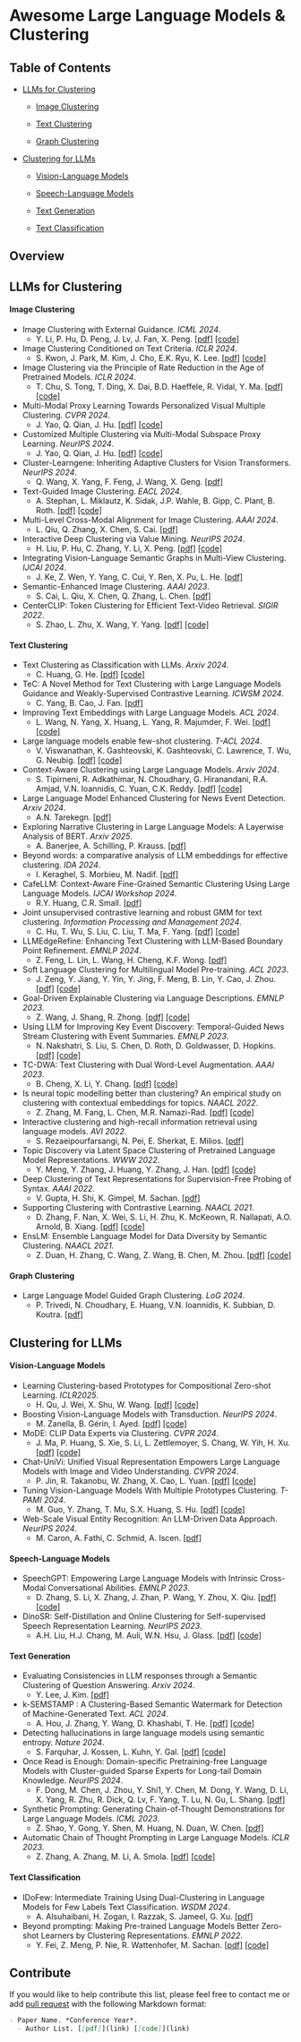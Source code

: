 # Awesome Large Language Models & Clustering

## Table of Contents
- [LLMs for Clustering](#LLMs-for-Clustering)
  - [Image Clustering](#Image-Clustering)

  - [Text Clustering](#Text-Clustering)

  - [Graph Clustering](#Graph-Clustering)

- [Clustering for LLMs](#Clustering-for-LLMs)
  - [Vision-Language Models](#Vision-Language-Models)

  - [Speech-Language Models](#Speech-Language-Models)

  - [Text Generation](#Text-Generation)

  - [Text Classification](#Text-Classification)

## Overview

## LLMs for Clustering

#### Image Clustering

- Image Clustering with External Guidance.  *ICML 2024*.
  - Y. Li, P. Hu, D. Peng, J. Lv, J. Fan, X. Peng. [[pdf]](https://arxiv.org/pdf/2310.11989) [[code]](https://github.com/XLearning-SCU/2024-ICML-TAC)
- Image Clustering Conditioned on Text Criteria. *ICLR 2024*.
  - S. Kwon, J. Park, M. Kim, J. Cho, E.K. Ryu, K. Lee.  [[pdf]](https://arxiv.org/pdf/2310.18297) [[code]](https://github.com/sehyunkwon/ICTC)
- Image Clustering via the Principle of Rate Reduction in the Age of Pretrained Models. *ICLR 2024*.
  - T. Chu, S. Tong, T. Ding, X. Dai, B.D. Haeffele, R. Vidal, Y. Ma. [[pdf]](https://arxiv.org/pdf/2306.05272) [[code]](https://github.com/LeslieTrue/CPP) 
- Multi-Modal Proxy Learning Towards Personalized Visual Multiple Clustering. *CVPR 2024*. 
  - J. Yao, Q. Qian, J. Hu. [[pdf]](https://openaccess.thecvf.com/content/CVPR2024/papers/Yao_Multi-Modal_Proxy_Learning_Towards_Personalized_Visual_Multiple_Clustering_CVPR_2024_paper.pdf) [[code]](https://github.com/Alexander-Yao/Multi-MaP)
- Customized Multiple Clustering via Multi-Modal Subspace Proxy Learning. *NeurIPS 2024*. 
  - J. Yao, Q. Qian, J. Hu. [[pdf]](https://proceedings.neurips.cc/paper_files/paper/2024/file/96b8167534ef3cc30c230bbeb55a524d-Paper-Conference.pdf) [[code]](https://github.com/Alexander-Yao/Multi-Sub)
- Cluster-Learngene: Inheriting Adaptive Clusters for Vision Transformers. *NeurIPS 2024*. 
  - Q. Wang, X. Yang, F. Feng, J. Wang, X. Geng. [[pdf]](https://proceedings.neurips.cc/paper_files/paper/2024/file/2e53c02ea028cbf603f4b6b47fef3d97-Paper-Conference.pdf)
- Text-Guided Image Clustering. *EACL 2024*. 
  - A. Stephan, L. Miklautz, K. Sidak, J.P. Wahle, B. Gipp, C. Plant, B. Roth. [[pdf]](https://aclanthology.org/2024.eacl-long.180.pdf) [[code]](https://github.com/AndSt/text_guided_cl)
- Multi-Level Cross-Modal Alignment for Image Clustering. *AAAI 2024*. 
  - L. Qiu, Q. Zhang, X. Chen, S. Cai. [[pdf]](https://ojs.aaai.org/index.php/AAAI/article/view/29387/30620)
- Interactive Deep Clustering via Value Mining. *NeurIPS 2024*. 
  - H. Liu, P. Hu, C. Zhang, Y. Li, X. Peng. [[pdf]](https://proceedings.neurips.cc/paper_files/paper/2024/file/4ac4365b98bc242acd5ab974a05c68a8-Paper-Conference.pdf) [[code]](https://github.com/XLearning-SCU/2024-NeurIPS-IDC)
- Integrating Vision-Language Semantic Graphs in Multi-View Clustering. *IJCAI 2024*. 
  - J. Ke, Z. Wen, Y. Yang, C. Cui, Y. Ren, X. Pu, L. He. [[pdf]](https://www.ijcai.org/proceedings/2024/0472.pdf)
- Semantic-Enhanced Image Clustering. *AAAI 2023*.
  - S. Cai, L. Qiu, X. Chen, Q. Zhang, L. Chen. [[pdf]](https://ojs.aaai.org/index.php/AAAI/article/download/25841/25613)
- CenterCLIP: Token Clustering for Efficient Text-Video Retrieval. *SIGIR 2022*.
  - S. Zhao, L. Zhu, X. Wang, Y. Yang. [[pdf]](https://arxiv.org/pdf/2205.00823) [[code]](https://github.com/mzhaoshuai/CenterCLIP)

#### Text Clustering
- Text Clustering as Classification with LLMs. *Arxiv 2024*.
  - C. Huang, G. He. [[pdf]](https://arxiv.org/pdf/2410.00927) [[code]](https://github.com/ECNU-Text-Computing/Text-Clustering-via-LLM)
- TeC: A Novel Method for Text Clustering with Large Language Models Guidance and Weakly-Supervised Contrastive Learning. *ICWSM 2024*.
  - C. Yang, B. Cao, J. Fan. [[pdf]](https://ojs.aaai.org/index.php/ICWSM/article/download/31419/33579)
- Improving Text Embeddings with Large Language Models. *ACL 2024*. 
  - L. Wang, N. Yang, X. Huang, L. Yang, R. Majumder, F. Wei. [[pdf]](https://aclanthology.org/2024.acl-long.642.pdf) [[code]](https://github.com/microsoft/unilm/tree/master/e5)
- Large language models enable few-shot clustering. *T-ACL 2024*.
  - V. Viswanathan, K. Gashteovski, K. Gashteovski, C. Lawrence, T. Wu, G. Neubig. [[pdf]](https://direct.mit.edu/tacl/article-pdf/doi/10.1162/tacl_a_00648/2362202/tacl_a_00648.pdf) [[code]](https://github.com/viswavi/few-shot-clustering)
- Context-Aware Clustering using Large Language Models. *Arxiv 2024*.
  - S. Tipirneni, R. Adkathimar, N. Choudhary, G. Hiranandani, R.A. Amjad, V.N. Ioannidis, C. Yuan, C.K. Reddy. [[pdf]](https://arxiv.org/pdf/2405.00988) [[code]](https://github.com/amazon-science/context-aware-llm-clustering)
- Large Language Model Enhanced Clustering for News Event Detection. *Arxiv 2024*.
  - A.N. Tarekegn. [[pdf]](https://arxiv.org/pdf/2406.10552)
- Exploring Narrative Clustering in Large Language Models: A Layerwise Analysis of BERT. *Arxiv 2025*.
  - A. Banerjee, A. Schilling, P. Krauss. [[pdf]](https://arxiv.org/pdf/2501.08053?)
- Beyond words: a comparative analysis of LLM embeddings for effective clustering. *IDA 2024*.
  - I. Keraghel, S. Morbieu, M. Nadif. [[pdf]](https://hal.science/hal-04488175v1/file/ida2024_LLM_paper.pdf)
- CafeLLM: Context-Aware Fine-Grained Semantic Clustering Using Large Language Models. *IJCAI Workshop 2024*.
  - R.Y. Huang, C.R. Small. [[pdf]](https://click.endnote.com/viewer?doi=10.1007/978-981-97-6125-8_6&route=7)
- Joint unsupervised contrastive learning and robust GMM for text clustering. *Information Processing and Management 2024*.
  - C. Hu, T. Wu, S. Liu, C. Liu, T. Ma, F. Yang. [[pdf]](https://www.sciencedirect.com/science/article/abs/pii/S0306457323002662) [[code]](https://github.com/nickhcx/JourTC)
- LLMEdgeRefine: Enhancing Text Clustering with LLM-Based Boundary Point Refinement. *EMNLP 2024*.
  - Z. Feng, L. Lin, L. Wang, H. Cheng, K.F. Wong. [[pdf]](https://aclanthology.org/2024.emnlp-main.1025.pdf)
- Soft Language Clustering for Multilingual Model Pre-training. *ACL 2023*.
  - J. Zeng, Y. Jiang, Y. Yin, Y. Jing, F. Meng, B. Lin, Y. Cao, J. Zhou. [[pdf]](https://aclanthology.org/2023.acl-long.388.pdf) [[code]](https://github.com/lemon0830/XLMP)
- Goal-Driven Explainable Clustering via Language Descriptions. *EMNLP 2023*.
  - Z. Wang, J. Shang, R. Zhong. [[pdf]](https://aclanthology.org/2023.emnlp-main.657.pdf) [[code]](https://github.com/ZihanWangKi/GoalEx)
- Using LLM for Improving Key Event Discovery: Temporal-Guided News Stream Clustering with Event Summaries. *EMNLP 2023*.
  - N. Nakshatri, S. Liu, S. Chen, D. Roth, D. Goldwasser, D. Hopkins. [[pdf]](https://aclanthology.org/2023.findings-emnlp.274.pdf) [[code]](https://github.com/nnakshat/KeyEvents)
- TC-DWA: Text Clustering with Dual Word-Level Augmentation. *AAAI 2023*.
  - B. Cheng, X. Li, Y. Chang. [[pdf]](https://ojs.aaai.org/index.php/AAAI/article/view/25868/25640) [[code]](https://github.com/BoCheng-96/TC-DWA)
- Is neural topic modelling better than clustering? An empirical study on clustering with contextual embeddings for topics. *NAACL 2022*.
  - Z. Zhang, M. Fang, L. Chen, M.R. Namazi-Rad. [[pdf]](https://aclanthology.org/2022.naacl-main.285.pdf) [[code]](https://github.com/hyintell/topicx)
- Interactive clustering and high-recall information retrieval using language models. *AVI 2022*.
  - S. Rezaeipourfarsangi, N. Pei, E. Sherkat, E. Milios. [[pdf]](https://dl.acm.org/doi/10.1145/3531073.3531174)
- Topic Discovery via Latent Space Clustering of Pretrained Language Model Representations. *WWW 2022*.
  - Y. Meng, Y. Zhang, J. Huang, Y. Zhang, J. Han. [[pdf]](https://dl.acm.org/doi/pdf/10.1145/3485447.3512034) [[code]](https://github.com/yumeng5/TopClus)
- Deep Clustering of Text Representations for Supervision-Free Probing of Syntax. *AAAI 2022*.
  - V. Gupta, H. Shi, K. Gimpel, M. Sachan. [[pdf]](https://ojs.aaai.org/index.php/AAAI/article/download/21317/21066)
- Supporting Clustering with Contrastive Learning. *NAACL 2021*.
  - D. Zhang, F. Nan, X. Wei, S. Li, H. Zhu, K. McKeown, R. Nallapati, A.O. Arnold, B. Xiang. [[pdf]](https://aclanthology.org/2021.naacl-main.427.pdf) [[code]](https://github.com/amazon-research/sccl)
- EnsLM: Ensemble Language Model for Data Diversity by Semantic Clustering. *NAACL 2021*.
  - Z. Duan, H. Zhang, C. Wang, Z. Wang, B. Chen, M. Zhou. [[pdf]](https://aclanthology.org/2021.acl-long.230.pdf)  [[code]](https://github.com/BoChenGroup/EnsLM)

#### Graph Clustering
- Large Language Model Guided Graph Clustering. *LoG 2024*.
  - P. Trivedi, N. Choudhary, E. Huang, V.N. Ioannidis, K. Subbian, D. Koutra. [[pdf]](https://assets.amazon.science/c6/f7/feca0fba4688b299353f6002827a/large-language-model-guided-graph-clustering.pdf)

## Clustering for LLMs
#### Vision-Language Models
- Learning Clustering-based Prototypes for Compositional Zero-shot Learning. *ICLR2025*.
  - H. Qu, J. Wei, X. Shu, W. Wang. [[pdf]](https://arxiv.org/pdf/2502.06501) [[code]](https://github.com/quhongyu/ClusPro)
- Boosting Vision-Language Models with Transduction. *NeurIPS 2024*.
  - M. Zanella, B. Gérin, I. Ayed. [[pdf]](https://proceedings.neurips.cc/paper_files/paper/2024/file/71d7dbe2652bd4662d29fa269f059db4-Paper-Conference.pdf) [[code]](https://github.com/MaxZanella/transduction-for-vlms)
- MoDE: CLIP Data Experts via Clustering. *CVPR 2024*.
  - J. Ma, P. Huang, S. Xie, S. Li, L. Zettlemoyer, S. Chang, W. Yih, H. Xu. [[pdf]](http://openaccess.thecvf.com/content/CVPR2024/papers/Ma_MoDE_CLIP_Data_Experts_via_Clustering_CVPR_2024_paper.pdf) [[code]](https://github.com/facebookresearch/MetaCLIP/tree/main/mode)
- Chat-UniVi: Unified Visual Representation Empowers Large Language Models with Image and Video Understanding. *CVPR 2024*.
  - P. Jin, R. Takanobu, W. Zhang, X. Cao, L. Yuan. [[pdf]](https://openaccess.thecvf.com/content/CVPR2024/papers/Jin_Chat-UniVi_Unified_Visual_Representation_Empowers_Large_Language_Models_with_Image_CVPR_2024_paper.pdf) [[code]](https://github.com/PKU-YuanGroup/Chat-UniVi)
- Tuning Vision-Language Models With Multiple Prototypes Clustering. *T-PAMI 2024*.
  - M. Guo, Y. Zhang, T. Mu, S.X. Huang, S. Hu. [[pdf]](https://cg.cs.tsinghua.edu.cn/papers/PAMI-2024-TuningVLM.pdf) [[code]](https://github.com/uyzhang/Cluster-Adapter)
- Web-Scale Visual Entity Recognition: An LLM-Driven Data Approach. *NeurIPS 2024*.
  - M. Caron, A. Fathi, C. Schmid, A. Iscen. [[pdf]](https://proceedings.neurips.cc/paper_files/paper/2024/file/3d158f054ff0cb83397367234899db07-Paper-Conference.pdf)
#### Speech-Language Models
- SpeechGPT: Empowering Large Language Models with Intrinsic Cross-Modal Conversational Abilities. *EMNLP 2023*.
  - D. Zhang, S. Li, X. Zhang, J. Zhan, P. Wang, Y. Zhou, X. Qiu. [[pdf]](https://aclanthology.org/2023.findings-emnlp.1055.pdf) [[code]](https://github.com/0nutation/SpeechGPT)
- DinoSR: Self-Distillation and Online Clustering for Self-supervised Speech Representation Learning. *NeurIPS 2023*.
  - A.H. Liu, H.J. Chang, M. Auli, W.N. Hsu, J. Glass. [[pdf]](https://proceedings.neurips.cc/paper_files/paper/2023/file/b6404bf461c3c3186bdf5f55756af908-Paper-Conference.pdf) [[code]](https://github.com/Alexander-H-Liu/dinosr)

#### Text Generation
- Evaluating Consistencies in LLM responses through a Semantic Clustering of Question Answering. *Arxiv 2024*.
  - Y. Lee, J. Kim. [[pdf]](https://arxiv.org/pdf/2410.15440) 
- k-SEMSTAMP : A Clustering-Based Semantic Watermark for Detection of Machine-Generated Text. *ACL 2024*.
  - A. Hou, J. Zhang, Y. Wang, D. Khashabi, T. He. [[pdf]](https://aclanthology.org/2024.findings-acl.98.pdf) [[code]](https://github.com/abehou/SemStamp)
- Detecting hallucinations in large language models using semantic entropy. *Nature 2024*.
  - S. Farquhar, J. Kossen, L. Kuhn, Y. Gal. [[pdf]](https://www.nature.com/articles/s41586-024-07421-0.pdf) [[code]](https://github.com/jlko/semantic_uncertainty)
- Once Read is Enough: Domain-specific Pretraining-free Language Models with Cluster-guided Sparse Experts for Long-tail Domain Knowledge. *NeurIPS 2024*.
  - F. Dong, M. Chen, J. Zhou, Y. Shi1, Y. Chen, M. Dong, Y. Wang, D. Li, X. Yang, R. Zhu, R. Dick, Q. Lv, F. Yang, T. Lu, N. Gu, L. Shang. [[pdf]](https://proceedings.neurips.cc/paper_files/paper/2024/file/a1f12d8d3cc1b4789ff4ebec46e27609-Paper-Conference.pdf)
- Synthetic Prompting: Generating Chain-of-Thought Demonstrations for Large Language Models. *ICML 2023*.
  - Z. Shao, Y. Gong, Y. Shen, M. Huang, N. Duan, W. Chen. [[pdf]](https://proceedings.mlr.press/v202/shao23a/shao23a.pdf)
- Automatic Chain of Thought Prompting in Large Language Models. *ICLR 2023*. 
  - Z. Zhang, A. Zhang, M. Li, A. Smola. [[pdf]](https://openreview.net/pdf?id=5NTt8GFjUHkr) [[code]](https://github.com/amazon-science/auto-cot)

#### Text Classification
- IDoFew: Intermediate Training Using Dual-Clustering in Language Models for Few Labels Text Classification. *WSDM 2024*.
  - A. Alsuhaibani, H. Zogan, I. Razzak, S. Jameel, G. Xu. [[pdf]](https://dl.acm.org/doi/pdf/10.1145/3616855.3635849)
- Beyond prompting: Making Pre-trained Language Models Better Zero-shot Learners by Clustering Representations. *EMNLP 2022*.
  - Y. Fei, Z. Meng, P. Nie, R. Wattenhofer, M. Sachan. [[pdf]](https://aclanthology.org/2022.emnlp-main.587.pdf) [[code]](https://github.com/fywalter/simptc)


## Contribute

If you would like to help contribute this list, please feel free to contact me or add [pull request](https://github.com/CCChen-GEEX/Awesome-Large-Language-Models-and-Clustering/pulls) with the following Markdown format:

```markdown
- Paper Name. *Conference Year*.
  - Author List. [[pdf]](link) [[code]](link)
```
